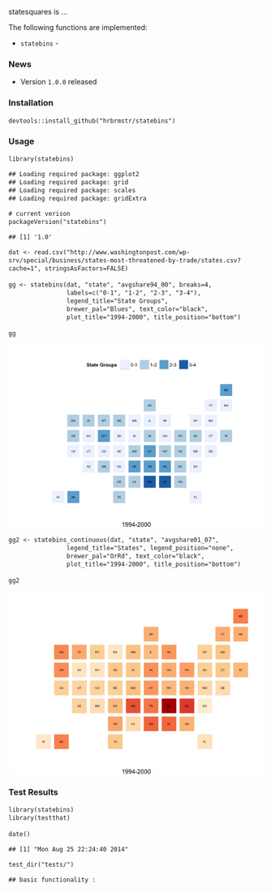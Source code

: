 statesquares is ...

The following functions are implemented:

-   `statebins` -

### News

-   Version `1.0.0` released

### Installation

``` {.r}
devtools::install_github("hrbrmstr/statebins")
```

### Usage

``` {.r}
library(statebins)
```

    ## Loading required package: ggplot2
    ## Loading required package: grid
    ## Loading required package: scales
    ## Loading required package: gridExtra

``` {.r}
# current verison
packageVersion("statebins")
```

    ## [1] '1.0'

``` {.r}
dat <- read.csv("http://www.washingtonpost.com/wp-srv/special/business/states-most-threatened-by-trade/states.csv?cache=1", stringsAsFactors=FALSE)

gg <- statebins(dat, "state", "avgshare94_00", breaks=4, 
                labels=c("0-1", "1-2", "2-3", "3-4"),
                legend_title="State Groups",
                brewer_pal="Blues", text_color="black", 
                plot_title="1994-2000", title_position="bottom")

gg
```

![plot of chunk unnamed-chunk-3](./_README_files/figure-markdown_github/unnamed-chunk-31.png)

``` {.r}
gg2 <- statebins_continuous(dat, "state", "avgshare01_07",
                legend_title="States", legend_position="none",
                brewer_pal="OrRd", text_color="black", 
                plot_title="1994-2000", title_position="bottom")

gg2
```

![plot of chunk unnamed-chunk-3](./_README_files/figure-markdown_github/unnamed-chunk-32.png)

### Test Results

``` {.r}
library(statebins)
library(testthat)

date()
```

    ## [1] "Mon Aug 25 22:24:40 2014"

``` {.r}
test_dir("tests/")
```

    ## basic functionality :
